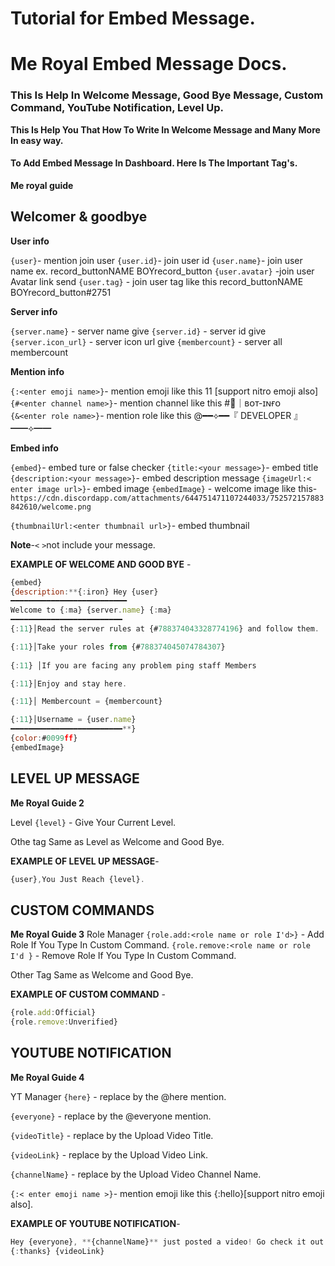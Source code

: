 # Tutorial for Embed Message.

# Me Royal Embed Message Docs.

### This Is Help In Welcome Message, Good Bye Message, Custom Command, YouTube Notification, Level Up.

__This Is Help You That How To Write In Welcome Message and Many More In easy way.__

#### To Add Embed Message In Dashboard. Here Is The Important Tag's.

**Me royal guide**

## Welcomer & goodbye

**User info**

`{user}`- mention join user
`{user.id}`- join user id
`{user.name}`- join user name ex. record_buttonNAME BOYrecord_button
`{user.avatar}` -join user Avatar link send
`{user.tag}` - join user tag like this record_buttonNAME BOYrecord_button#2751

**Server info**

`{server.name}` - server name give
`{server.id}` - server id give
`{server.icon_url}` - server icon url give
`{membercount}` - server all membercount

**Mention info**

`{:<enter emoji name>}`- mention emoji like this 11 [support nitro emoji also]
`{#<enter channel name>}`- mention channel like this #🤖｜ʙᴏᴛ-ɪɴғᴏ  
`{&<enter role name>}`- mention role like this @━━⟡━━『 DEVELOPER 』━━⟡━━ 

**Embed info**

`{embed}`- embed ture or false checker
`{title:<your message>}`- embed title
`{description:<your message>}`- embed description message
`{imageUrl:< enter image url>}`- embed image
`{embedImage}` - welcome image like this- `https://cdn.discordapp.com/attachments/644751471107244033/752572157883842610/welcome.png`

`{thumbnailUrl:<enter thumbnail url>}`- embed thumbnail

**Note**-`<` `>`not include your message.

**EXAMPLE OF WELCOME AND GOOD BYE** - 

```javascript
{embed}
{description:**{:iron} Hey {user} 
━━━━━━━━━━━━━━━━━━━━━━━━━━
Welcome to {:ma} {server.name} {:ma}
━━━━━━━━━━━━━━━━━━━━━━━━━
{:11}│Read the server rules at {#788374043328774196} and follow them.

{:11}│Take your roles from {#788374045074784307}
 
{:11} │If you are facing any problem ping staff Members

{:11}│Enjoy and stay here.

{:11}│ Membercount = {membercount}

{:11}│Username = {user.name}
━━━━━━━━━━━━━━━━━━━━━━━━━**}
{color:#0099ff}
{embedImage}
```

## LEVEL UP MESSAGE

**Me Royal Guide 2**

Level
`{level}` - Give Your Current Level.

Othe tag Same as Level as Welcome and Good Bye.

**EXAMPLE OF LEVEL UP MESSAGE**-

```javascript
{user},You Just Reach {level}.
```

## CUSTOM COMMANDS
**Me Royal Guide 3**
Role Manager
`{role.add:<role name or role I'd>}` - Add Role If You Type In Custom Command.
`{role.remove:<role name or role I'd }` - Remove Role If You Type In Custom Command.

Other Tag Same as Welcome and Good Bye.

**EXAMPLE OF CUSTOM COMMAND** - 

```javascript
{role.add:Official}
{role.remove:Unverified}
```

## YOUTUBE NOTIFICATION
**Me Royal Guide 4**

YT Manager
`{here}` - replace by the @here mention.

`{everyone}` - replace by the @everyone mention.

`{videoTitle}` - replace by the Upload Video Title.

`{videoLink}` - replace by the Upload Video Link.

`{channelName}` - replace by the Upload Video Channel Name.

`{:< enter emoji name >}`- mention emoji like this {:hello}[support nitro emoji also].

**EXAMPLE OF YOUTUBE NOTIFICATION**-

```javascript
Hey {everyone}, **{channelName}** just posted a video! Go check it out! {:likesymbol} 
{:thanks} {videoLink}
```
